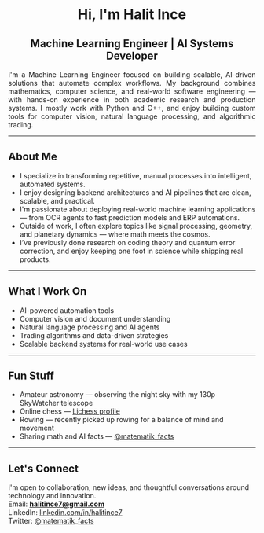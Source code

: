 <h1 align="center">Hi, I'm Halit Ince</h1>
<h2 align="center">Machine Learning Engineer | AI Systems Developer</h2>

<p align="justify">
I'm a Machine Learning Engineer focused on building scalable, AI-driven solutions that automate complex workflows. My background combines mathematics, computer science, and real-world software engineering — with hands-on experience in both academic research and production systems. I mostly work with Python and C++, and enjoy building custom tools for computer vision, natural language processing, and algorithmic trading.
</p>

---

## About Me

- I specialize in transforming repetitive, manual processes into intelligent, automated systems.
- I enjoy designing backend architectures and AI pipelines that are clean, scalable, and practical.
- I'm passionate about deploying real-world machine learning applications — from OCR agents to fast prediction models and ERP automations.
- Outside of work, I often explore topics like signal processing, geometry, and planetary dynamics — where math meets the cosmos.
- I’ve previously done research on coding theory and quantum error correction, and enjoy keeping one foot in science while shipping real products.

---

## What I Work On

- AI-powered automation tools  
- Computer vision and document understanding  
- Natural language processing and AI agents  
- Trading algorithms and data-driven strategies  
- Scalable backend systems for real-world use cases  

---

## Fun Stuff

- Amateur astronomy — observing the night sky with my 130p SkyWatcher telescope  
- Online chess — [Lichess profile](https://lichess.org/@/mathatin90)  
- Rowing — recently picked up rowing for a balance of mind and movement  
- Sharing math and AI facts — [@matematik_facts](https://x.com/FactsMath12)

---

## Let's Connect

I'm open to collaboration, new ideas, and thoughtful conversations around technology and innovation.  
Email: **halitince7@gmail.com**  
LinkedIn: [linkedin.com/in/halitince7](https://www.linkedin.com/in/halitince7/)  
Twitter: [@matematik_facts](https://x.com/matematik_facts)

<!---
halitince7/halitince7 is a ✨ special ✨ repository because its `README.md` (this file) appears on your GitHub profile.
You can click the Preview link to take a look at your changes.
--->
